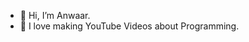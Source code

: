 - 👋 Hi, I’m Anwaar.
- 👀 I love making YouTube Videos about Programming.
<!---
ianwaar786/ianwaar786 is a ✨ special ✨ repository because its `README.md` (this file) appears on your GitHub profile.
You can click the Preview link to take a look at your changes.
--->
